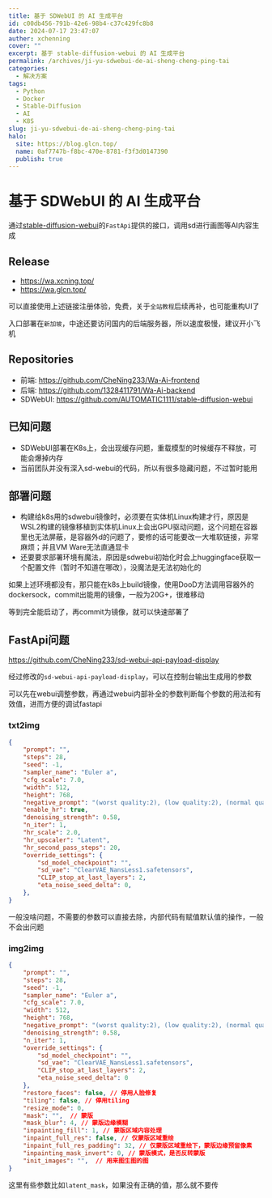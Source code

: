 ```yaml
---
title: 基于 SDWebUI 的 AI 生成平台
id: c00db456-791b-42e6-98b4-c37c429fc8b8
date: 2024-07-17 23:47:07
auther: xchenning
cover: ""
excerpt: 基于 stable-diffusion-webui 的 AI 生成平台
permalink: /archives/ji-yu-sdwebui-de-ai-sheng-cheng-ping-tai
categories:
  - 解决方案
tags:
  - Python
  - Docker
  - Stable-Diffusion
  - AI
  - K8S
slug: ji-yu-sdwebui-de-ai-sheng-cheng-ping-tai
halo:
  site: https://blog.glcn.top/
  name: 0af7747b-f8bc-470e-8781-f3f3d0147390
  publish: true
---
```


# 基于 SDWebUI 的 AI 生成平台

通过[stable-diffusion-webui](https://github.com/AUTOMATIC1111/stable-diffusion-webui)的`FastApi`提供的接口，调用sd进行画图等AI内容生成
## Release

- https://wa.xcning.top/
- https://wa.glcn.top/

可以直接使用上述链接注册体验，免费，关于`全站教程`后续再补，也可能重构UI了

入口部署在`新加坡`，中途还要访问国内的后端服务器，所以速度极慢，建议开小飞机
## Repositories

- 前端: https://github.com/CheNing233/Wa-Ai-frontend
- 后端: https://github.com/1328411791/Wa-Ai-backend
- SDWebUI: https://github.com/AUTOMATIC1111/stable-diffusion-webui

## 已知问题

- SDWebUI部署在K8s上，会出现缓存问题，重载模型的时候缓存不释放，可能会爆掉内存
- 当前团队并没有深入sd-webui的代码，所以有很多隐藏问题，不过暂时能用

## 部署问题

- 构建给k8s用的sdwebui镜像时，必须要在实体机Linux构建才行，原因是WSL2构建的镜像移植到实体机Linux上会出GPU驱动问题，这个问题在容器里也无法屏蔽，是容器外d的问题了，要修的话可能要改一大堆软链接，非常麻烦；并且VM Ware无法直通显卡
- 还要要求部署环境有魔法，原因是sdwebui初始化时会上huggingface获取一个配置文件（暂时不知道在哪改），没魔法是无法初始化的

如果上述环境都没有，那只能在k8s上build镜像，使用DooD方法调用容器外的dockersock，commit出能用的镜像，一般为20G+，很难移动

等到完全能启动了，再commit为镜像，就可以快速部署了

## FastApi问题

https://github.com/CheNing233/sd-webui-api-payload-display

经过修改的`sd-webui-api-payload-display`，可以在控制台输出生成用的参数

可以先在webui调整参数，再通过webui内部补全的参数判断每个参数的用法和有效值，进而方便的调试fastapi

### txt2img

```json
{  
    "prompt": "",  
    "steps": 28,  
    "seed": -1,  
    "sampler_name": "Euler a",  
    "cfg_scale": 7.0,  
    "width": 512,  
    "height": 768,  
    "negative_prompt": "(worst quality:2), (low quality:2), (normal quality:2),",  
    "enable_hr": true,  
    "denoising_strength": 0.58,  
    "n_iter": 1,  
    "hr_scale": 2.0,  
    "hr_upscaler": "Latent",  
    "hr_second_pass_steps": 20,  
    "override_settings": {  
        "sd_model_checkpoint": "",  
        "sd_vae": "ClearVAE_NansLess1.safetensors",  
        "CLIP_stop_at_last_layers": 2,  
        "eta_noise_seed_delta": 0,  
    },  
}
```

一般没啥问题，不需要的参数可以直接去除，内部代码有赋值默认值的操作，一般不会出问题

### img2img

```json
{  
    "prompt": "",  
    "steps": 28,  
    "seed": -1,  
    "sampler_name": "Euler a",  
    "cfg_scale": 7.0,  
    "width": 512,  
    "height": 768,  
    "negative_prompt": "(worst quality:2), (low quality:2), (normal quality:2),",  
    "denoising_strength": 0.58,  
    "n_iter": 1,  
    "override_settings": {  
        "sd_model_checkpoint": "",  
        "sd_vae": "ClearVAE_NansLess1.safetensors",  
        "CLIP_stop_at_last_layers": 2,  
        "eta_noise_seed_delta": 0  
    },  
    "restore_faces": false, // 停用人脸修复  
    "tiling": false, // 停用tiling  
    "resize_mode": 0,  
    "mask": "",  // 蒙版
    "mask_blur": 4, // 蒙版边缘模糊  
    "inpainting_fill": 1, // 蒙版区域内容处理  
    "inpaint_full_res": false, // 仅蒙版区域重绘  
    "inpaint_full_res_padding": 32, // 仅蒙版区域重绘下，蒙版边缘预留像素  
    "inpainting_mask_invert": 0, // 蒙版模式，是否反转蒙版  
    "init_images": "",  // 用来图生图的图
}
```

这里有些参数比如`latent_mask`，如果没有正确的值，那么就不要传